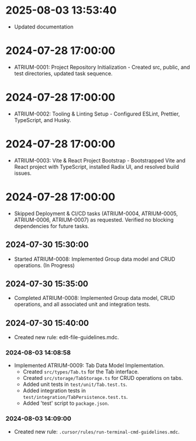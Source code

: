 # 2025-08-03 13:53:40
- Updated documentation

# 2024-07-28 17:00:00
- ATRIUM-0001: Project Repository Initialization - Created src, public, and test directories, updated task sequence.

# 2024-07-28 17:00:00
- ATRIUM-0002: Tooling & Linting Setup - Configured ESLint, Prettier, TypeScript, and Husky.

# 2024-07-28 17:00:00
- ATRIUM-0003: Vite & React Project Bootstrap - Bootstrapped Vite and React project with TypeScript, installed Radix UI, and resolved build issues.

# 2024-07-28 17:00:00
- Skipped Deployment & CI/CD tasks (ATRIUM-0004, ATRIUM-0005, ATRIUM-0006, ATRIUM-0007) as requested. Verified no blocking dependencies for future tasks.

## 2024-07-30 15:30:00
- Started ATRIUM-0008: Implemented Group data model and CRUD operations. (In Progress)

## 2024-07-30 15:35:00
- Completed ATRIUM-0008: Implemented Group data model, CRUD operations, and all associated unit and integration tests.

## 2024-07-30 15:40:00
- Created new rule: edit-file-guidelines.mdc.

### 2024-08-03 14:08:58
- Implemented ATRIUM-0009: Tab Data Model Implementation.
  - Created `src/types/Tab.ts` for the Tab interface.
  - Created `src/storage/TabStorage.ts` for CRUD operations on tabs.
  - Added unit tests in `test/unit/Tab.test.ts`.
  - Added integration tests in `test/integration/TabPersistence.test.ts`.
  - Added 'test' script to `package.json`.

### 2024-08-03 14:09:00
- Created new rule: `.cursor/rules/run-terminal-cmd-guidelines.mdc`.